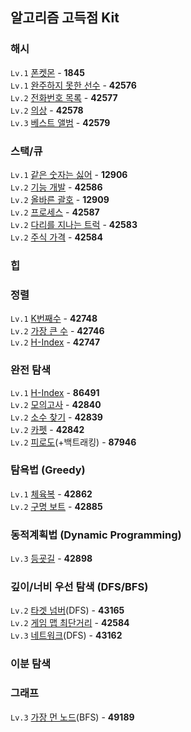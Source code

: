 ## 알고리즘 고득점 Kit

### 해시
`Lv.1` [폰켓몬](https://github.com/wayandway/algorithms-javascript/blob/main/programmers/algorithm-practice-kit/1845.js) - **1845** <br>
`Lv.1` [완주하지 못한 선수](https://github.com/wayandway/algorithms-javascript/blob/main/programmers/Lv1/42576.js) - **42576** <br>
`Lv.2` [전화번호 목록](https://github.com/wayandway/algorithms-javascript/blob/main/programmers/algorithm-practice-kit/42577.js) - **42577** <br>
`Lv.2` [의상](https://github.com/wayandway/algorithms-javascript/blob/main/programmers/algorithm-practice-kit/42578.js) - **42578** <br>
`Lv.3` [베스트 앨범](https://github.com/wayandway/algorithms-javascript/blob/main/programmers/algorithm-practice-kit/42579.js) - **42579** <br>

### 스택/큐
`Lv.1` [같은 숫자는 싫어](https://github.com/wayandway/algorithms-javascript/blob/main/programmers/Lv1/12906.js) - **12906** <br>
`Lv.2` [기능 개발](https://github.com/wayandway/algorithms-javascript/blob/main/programmers/algorithm-practice-kit/42586.js) - **42586** <br>
`Lv.2` [올바른 괄호](https://github.com/wayandway/algorithms-javascript/blob/main/programmers/Lv1/12909.js) - **12909** <br>
`Lv.2` [프로세스](https://github.com/wayandway/algorithms-javascript/blob/main/programmers/algorithm-practice-kit/42587.js) - **42587** <br>
`Lv.2` [다리를 지나는 트럭](https://github.com/wayandway/algorithms-javascript/blob/main/programmers/algorithm-practice-kit/42583.js) - **42583** <br>
`Lv.2` [주식 가격](https://github.com/wayandway/algorithms-javascript/blob/main/programmers/algorithm-practice-kit/42584.js) - **42584** <br>

### 힙

### 정렬
`Lv.1` [K번째수](https://github.com/wayandway/algorithms-javascript/blob/main/programmers/Lv1/42748.js) - **42748** <br>
`Lv.2` [가장 큰 수](https://github.com/wayandway/algorithms-javascript/blob/main/programmers/algorithm-practice-kit/42746.js) - **42746** <br>
`Lv.2` [H-Index](https://github.com/wayandway/algorithms-javascript/blob/main/programmers/algorithm-practice-kit/42747.js) - **42747** <br>

### 완전 탐색
`Lv.1` [H-Index](https://github.com/wayandway/algorithms-javascript/blob/main/programmers/algorithm-practice-kit/86491.js) - **86491** <br>
`Lv.2` [모의고사](https://github.com/wayandway/algorithms-javascript/blob/main/programmers/algorithm-practice-kit/42840.js) - **42840** <br>
`Lv.2` [소수 찾기](https://github.com/wayandway/algorithms-javascript/blob/main/programmers/algorithm-practice-kit/42839.js) - **42839** <br>
`Lv.2` [카펫](https://github.com/wayandway/algorithms-javascript/blob/main/programmers/algorithm-practice-kit/42842.js) - **42842** <br>
`Lv.2` [피로도](https://github.com/wayandway/algorithms-javascript/blob/main/programmers/algorithm-practice-kit/87946.js)(+백트래킹) - **87946** <br>

### 탐욕법 (Greedy)
`Lv.1` [체육복](https://github.com/wayandway/algorithms-javascript/blob/main/programmers/Lv1/42862.js) - **42862** <br>
`Lv.2` [구명 보트](https://github.com/wayandway/algorithms-javascript/blob/main/programmers/Lv2/42885.js) - **42885** <br>

### 동적계획법 (Dynamic Programming)
`Lv.3` [등굣길](https://github.com/wayandway/algorithms-javascript/blob/main/programmers/algorithm-practice-kit/42898.js) - **42898** <br>

### 깊이/너비 우선 탐색 (DFS/BFS)
`Lv.2` [타겟 넘버](https://github.com/wayandway/algorithms-javascript/blob/main/programmers/algorithm-practice-kit/43165.js)(DFS) - **43165** <br>
`Lv.2` [게임 맵 최단거리](https://github.com/wayandway/algorithms-javascript/blob/main/programmers/algorithm-practice-kit/42584.js) - **42584** <br>
`Lv.3` [네트워크](https://github.com/wayandway/algorithms-javascript/blob/main/programmers/algorithm-practice-kit/43162.js)(DFS) - **43162** <br>

### 이분 탐색

### 그래프
`Lv.3` [가장 먼 노드](https://github.com/wayandway/algorithms-javascript/blob/main/programmers/algorithm-practice-kit/49189.js)(BFS) - **49189** <br>